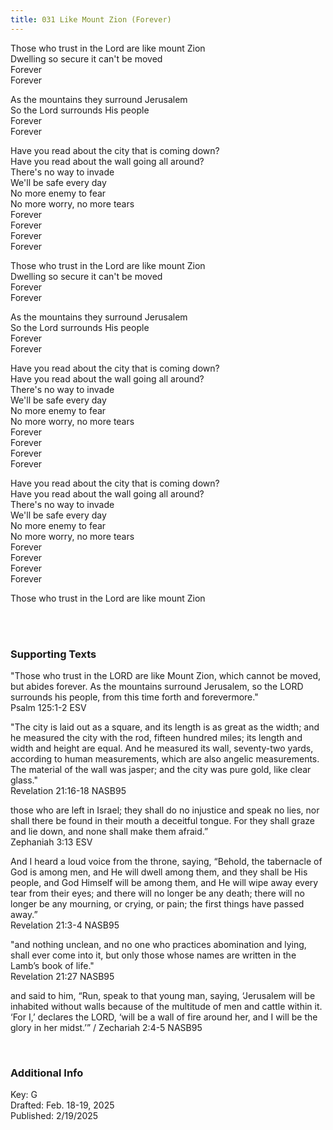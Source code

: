 ```yaml
---
title: 031 Like Mount Zion (Forever)
---
```


Those who trust in the Lord are like mount Zion \
Dwelling so secure it can't be moved \
Forever \
Forever

As the mountains they surround Jerusalem \
So the Lord surrounds His people \
Forever \
Forever 

Have you read about the city that is coming down? \
Have you read about the wall going all around? \
There's no way to invade \
We'll be safe every day \
No more enemy to fear \
No more worry, no more tears \
Forever \
Forever \
Forever \
Forever 

Those who trust in the Lord are like mount Zion \
Dwelling so secure it can't be moved \
Forever \
Forever

As the mountains they surround Jerusalem \
So the Lord surrounds His people \
Forever \
Forever 

Have you read about the city that is coming down? \
Have you read about the wall going all around? \
There's no way to invade \
We'll be safe every day \
No more enemy to fear \
No more worry, no more tears \
Forever \
Forever \
Forever \
Forever 

Have you read about the city that is coming down? \
Have you read about the wall going all around? \
There's no way to invade \
We'll be safe every day \
No more enemy to fear \
No more worry, no more tears \
Forever \
Forever \
Forever \
Forever 


Those who trust in the Lord are like mount Zion 

<br /> 

### Supporting Texts ###


"Those who trust in the LORD are like Mount Zion, which cannot be moved, but abides forever.
As the mountains surround Jerusalem, so the LORD surrounds his people, from this time forth and forevermore." \
Psalm 125:1-2 ESV

"The city is laid out as a square, and its length is as great as the width; and he measured the city with the rod, fifteen hundred miles; its length and width and height are equal. 
And he measured its wall, seventy-two yards, according to human measurements, which are also angelic measurements. 
The material of the wall was jasper; and the city was pure gold, like clear glass." \
Revelation 21:16-18 NASB95

those who are left in Israel; they shall do no injustice and speak no lies, nor shall there be found in their mouth a deceitful tongue. For they shall graze and lie down, and none shall make them afraid.” \
Zephaniah 3:13 ESV

And I heard a loud voice from the throne, saying, “Behold, the tabernacle of God is among men, and He will dwell among them, and they shall be His people, and God Himself will be among them, 
and He will wipe away every tear from their eyes; and there will no longer be any death; there will no longer be any mourning, or crying, or pain; the first things have passed away.” \
Revelation 21:3-4 NASB95

"and nothing unclean, and no one who practices abomination and lying, shall ever come into it, but only those whose names are written in the Lamb’s book of life." \
Revelation 21:27 NASB95

and said to him, “Run, speak to that young man, saying, ‘Jerusalem will be inhabited without walls because of the multitude of men and cattle within it. 
‘For I,’ declares the LORD, ‘will be a wall of fire around her, and I will be the glory in her midst.’” /
Zechariah 2:4-5 NASB95

<br />

### Additional Info

Key: G \
Drafted: Feb. 18-19, 2025 \
Published: 2/19/2025 
